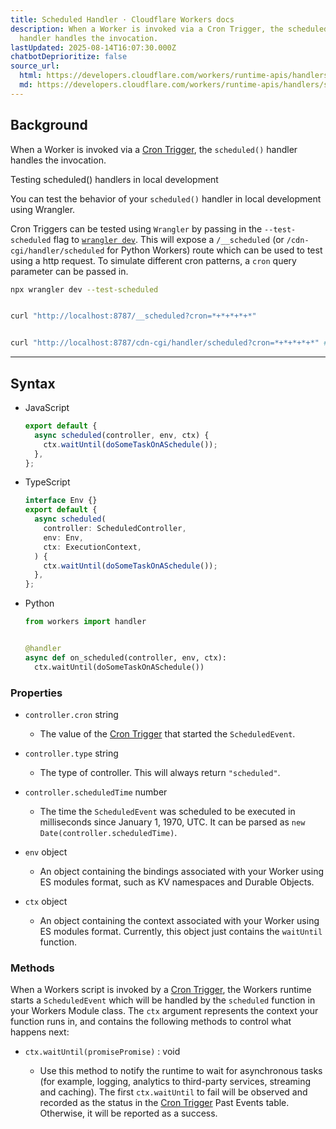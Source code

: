 ```yaml
---
title: Scheduled Handler · Cloudflare Workers docs
description: When a Worker is invoked via a Cron Trigger, the scheduled()
  handler handles the invocation.
lastUpdated: 2025-08-14T16:07:30.000Z
chatbotDeprioritize: false
source_url:
  html: https://developers.cloudflare.com/workers/runtime-apis/handlers/scheduled/
  md: https://developers.cloudflare.com/workers/runtime-apis/handlers/scheduled/index.md
---
```


## Background

When a Worker is invoked via a [Cron Trigger](https://developers.cloudflare.com/workers/configuration/cron-triggers/), the `scheduled()` handler handles the invocation.

Testing scheduled() handlers in local development

You can test the behavior of your `scheduled()` handler in local development using Wrangler.

Cron Triggers can be tested using `Wrangler` by passing in the `--test-scheduled` flag to [`wrangler dev`](https://developers.cloudflare.com/workers/wrangler/commands/#dev). This will expose a `/__scheduled` (or `/cdn-cgi/handler/scheduled` for Python Workers) route which can be used to test using a http request. To simulate different cron patterns, a `cron` query parameter can be passed in.

```sh
npx wrangler dev --test-scheduled


curl "http://localhost:8787/__scheduled?cron=*+*+*+*+*"


curl "http://localhost:8787/cdn-cgi/handler/scheduled?cron=*+*+*+*+*" # Python Workers
```

***

## Syntax

* JavaScript

  ```js
  export default {
    async scheduled(controller, env, ctx) {
      ctx.waitUntil(doSomeTaskOnASchedule());
    },
  };
  ```

* TypeScript

  ```ts
  interface Env {}
  export default {
    async scheduled(
      controller: ScheduledController,
      env: Env,
      ctx: ExecutionContext,
    ) {
      ctx.waitUntil(doSomeTaskOnASchedule());
    },
  };
  ```

* Python

  ```python
  from workers import handler


  @handler
  async def on_scheduled(controller, env, ctx):
    ctx.waitUntil(doSomeTaskOnASchedule())
  ```

### Properties

* `controller.cron` string

  * The value of the [Cron Trigger](https://developers.cloudflare.com/workers/configuration/cron-triggers/) that started the `ScheduledEvent`.

* `controller.type` string

  * The type of controller. This will always return `"scheduled"`.

* `controller.scheduledTime` number

  * The time the `ScheduledEvent` was scheduled to be executed in milliseconds since January 1, 1970, UTC. It can be parsed as `new Date(controller.scheduledTime)`.

* `env` object

  * An object containing the bindings associated with your Worker using ES modules format, such as KV namespaces and Durable Objects.

* `ctx` object

  * An object containing the context associated with your Worker using ES modules format. Currently, this object just contains the `waitUntil` function.

### Methods

When a Workers script is invoked by a [Cron Trigger](https://developers.cloudflare.com/workers/configuration/cron-triggers/), the Workers runtime starts a `ScheduledEvent` which will be handled by the `scheduled` function in your Workers Module class. The `ctx` argument represents the context your function runs in, and contains the following methods to control what happens next:

* `ctx.waitUntil(promisePromise)` : void

  * Use this method to notify the runtime to wait for asynchronous tasks (for example, logging, analytics to third-party services, streaming and caching). The first `ctx.waitUntil` to fail will be observed and recorded as the status in the [Cron Trigger](https://developers.cloudflare.com/workers/configuration/cron-triggers/) Past Events table. Otherwise, it will be reported as a success.
